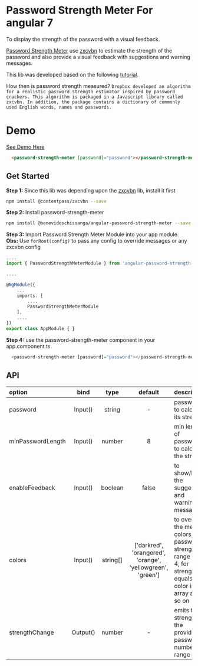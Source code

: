 # Password Strength Meter For angular 7

To display the strength of the password with a visual feedback.

[Password Strength Meter](https://www.npmjs.com/package/angular-password-strength-meter) use [zxcvbn](https://github.com/dropbox/zxcvbn) to estimate the strength of the password and also provide a visual feedback with suggestions and warning messages.

This lib was developed based on the following [tutorial](https://scotch.io/tutorials/password-strength-meter-in-angularjs).

How then is password strength measured? `Dropbox developed an algorithm for a realistic password strength estimator inspired by password crackers. This algorithm is packaged in a Javascript library called zxcvbn. In addition, the package contains a dictionary of commonly used English words, names and passwords.`

# Demo

[See Demo Here](https://antoantonyk.github.io/password-strength-meter/)

```html
  <password-strength-meter [password]="password"></password-strength-meter>
```

## Get Started

**Step 1:** Since this lib was depending upon the [zxcvbn](https://github.com/dropbox/zxcvbn) lib, install it first

```sh
npm install @contentpass/zxcvbn --save
```

**Step 2:** Install password-strength-meter

```sh
npm install @benevideschissanga/angular-password-strength-meter --save
```

**Step 3:** Import Password Strength Meter Module into your app module.
**Obs:** Use `forRoot(config)` to pass any config to override messages or any zxcvbn config

```ts
....
import { PasswordStrengthMeterModule } from 'angular-password-strength-meter';

....

@NgModule({
    ...
    imports: [
        ....
        PasswordStrengthMeterModule
    ],
    ....
})
export class AppModule { }
```

**Step 4:** use the password-strength-meter component in your app.component.ts

```ts
  <password-strength-meter [password]="password"></password-strength-meter>
```

## API

| option            |   bind   |   type   |                          default                           | description                                                                                                             |
| :---------------- | :------: | :------: | :--------------------------------------------------------: | :---------------------------------------------------------------------------------------------------------------------- |
| password          | Input()  |  string  |                             -                              | password to calculate its strength                                                                                      |
| minPasswordLength | Input()  |  number  |                             8                              | min length of password to calculate the strength                                                                        |
| enableFeedback    | Input()  | boolean  |                           false                            | to show/hide the suggestions and warning messages                                                                       |
| colors            | Input()  | string[] | ['darkred', 'orangered', 'orange', 'yellowgreen', 'green'] | to overide the meter colors, password strength range is 0 - 4, for strength 0 equals first color in the array and so on |
| strengthChange    | Output() |  number  |                             -                              | emits the strength of the provided password in number -> range 0 - 4                                                    |
